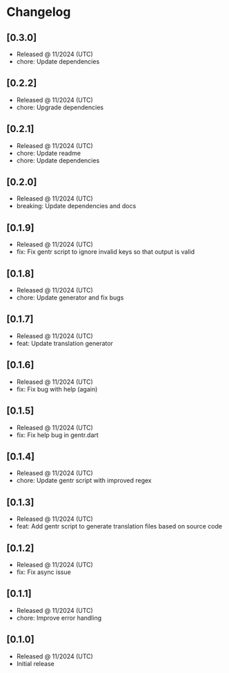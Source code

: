 # Changelog

## [0.3.0]

- Released @ 11/2024 (UTC)
- chore: Update dependencies

## [0.2.2]

- Released @ 11/2024 (UTC)
- chore: Upgrade dependencies

## [0.2.1]

- Released @ 11/2024 (UTC)
- chore: Update readme
- chore: Update dependencies

## [0.2.0]

- Released @ 11/2024 (UTC)
- breaking: Update dependencies and docs

## [0.1.9]

- Released @ 11/2024 (UTC)
- fix: Fix gentr script to ignore invalid keys so that output is valid

## [0.1.8]

- Released @ 11/2024 (UTC)
- chore: Update generator and fix bugs

## [0.1.7]

- Released @ 11/2024 (UTC)
- feat: Update translation generator

## [0.1.6]

- Released @ 11/2024 (UTC)
- fix: Fix bug with help (again)

## [0.1.5]

- Released @ 11/2024 (UTC)
- fix: Fix help bug in gentr.dart

## [0.1.4]

- Released @ 11/2024 (UTC)
- chore: Update gentr script with improved regex

## [0.1.3]

- Released @ 11/2024 (UTC)
- feat: Add gentr script to generate translation files based on source code

## [0.1.2]

- Released @ 11/2024 (UTC)
- fix: Fix async issue

## [0.1.1]

- Released @ 11/2024 (UTC)
- chore: Improve error handling

## [0.1.0]

- Released @ 11/2024 (UTC)
- Initial release
